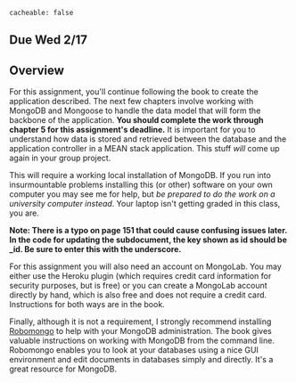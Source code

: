 ```
cacheable: false
```
## **Due Wed 2/17**

## Overview

For this assignment, you'll continue following the book to create the application described. The next few chapters involve working with MongoDB and Mongoose to handle the data model that will form the backbone of the application. **You should complete the work through chapter 5 for this assignment's deadline.** It is important for you to understand how data is stored and retrieved between the database and the application controller in a MEAN stack application. This stuff *will* come up again in your group project.

This will require a working local installation of MongoDB. If you run into insurmountable problems installing this (or other) software on your own computer you may see me for help, but *be prepared to do the work on a university computer instead*. Your laptop isn't getting graded in this class, you are.

**Note: There is a typo on page 151 that could cause confusing issues later. In the code for updating the subdocument, the key shown as <span class="codefont">id</span> should be <span class="codefont">_id</span>. Be sure to enter this with the underscore.**

For this assignment you will also need an account on MongoLab. You may either use the Heroku plugin (which requires credit card information for security purposes, but is free) or you can create a MongoLab account directly by hand, which is also free and does not require a credit card. Instructions for both ways are in the book.

Finally, although it is not a requirement, I strongly recommend installing [Robomongo](https://robomongo.org/) to help with your MongoDB administration. The book gives valuable instructions on working with MongoDB from the command line. Robomongo enables you to look at your databases using a nice GUI environment and edit documents in databases simply and directly. It's a great resource for MongoDB. 
